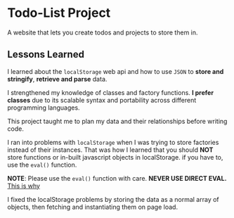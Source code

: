 # Todo-List Project
A website that lets you create todos and projects to store them in.

## Lessons Learned
I learned about the `localStorage` web api and how to use `JSON` to **store and stringify**, **retrieve and parse** data.

I strengthened my knowledge of classes and factory functions. **I prefer classes** due to its scalable syntax and portability across different programming languages.

This project taught me to plan my data and their relationships before writing code.

I ran into problems with `localStorage` when I was trying to store factories instead of their instances. That was how I learned that you should **NOT** store functions or in-built javascript objects in localStorage. if you have to, use the `eval()` function.

**NOTE**: Please use the `eval()` function with care. **NEVER USE DIRECT EVAL.** [This is why](https://developer.mozilla.org/en-US/docs/Web/JavaScript/Reference/Global_Objects/eval#never_use_direct_eval!)

I fixed the localStorage problems by storing the data as a normal array of objects, then fetching and instantiating them on page load.
